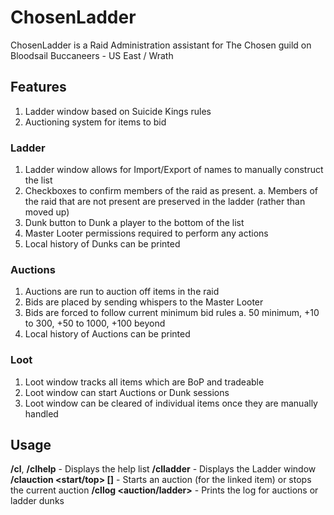 # ChosenLadder

ChosenLadder is a Raid Administration assistant for The Chosen guild on Bloodsail Buccaneers - US East / Wrath

## Features
1. Ladder window based on Suicide Kings rules
2. Auctioning system for items to bid

### Ladder
1. Ladder window allows for Import/Export of names to manually construct the list
2. Checkboxes to confirm members of the raid as present.
  a. Members of the raid that are not present are preserved in the ladder (rather than moved up)
3. Dunk button to Dunk a player to the bottom of the list
4. Master Looter permissions required to perform any actions
5. Local history of Dunks can be printed

### Auctions
1. Auctions are run to auction off items in the raid
2. Bids are placed by sending whispers to the Master Looter
3. Bids are forced to follow current minimum bid rules
  a. 50 minimum, +10 to 300, +50 to 1000, +100 beyond
4. Local history of Auctions can be printed

### Loot
1. Loot window tracks all items which are BoP and tradeable
2. Loot window can start Auctions or Dunk sessions
3. Loot window can be cleared of individual items once they are manually handled

## Usage
**/cl**, **/clhelp** - Displays the help list
**/clladder** - Displays the Ladder window
**/clauction <start/top> [<itemLink>]** - Starts an auction (for the linked item) or stops the current auction
**/cllog <auction/ladder>** - Prints the log for auctions or ladder dunks